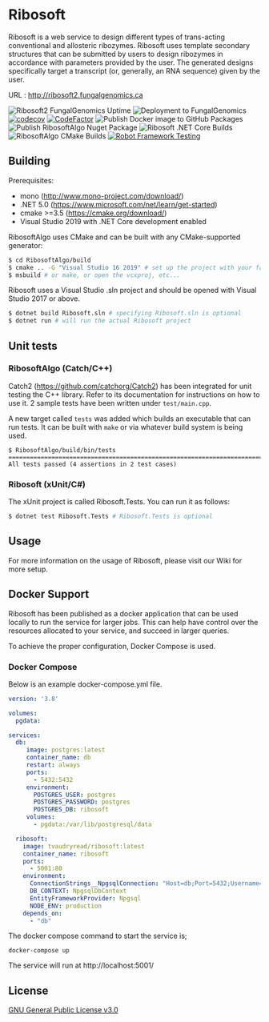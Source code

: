 # Ribosoft

Ribosoft is a web service to design different types of trans-acting conventional and allosteric ribozymes. Ribosoft uses template secondary structures that can be submitted by users to design ribozymes in accordance with parameters provided by the user. The generated designs specifically target a transcript (or, generally, an RNA sequence) given by the user.

URL : http://ribosoft2.fungalgenomics.ca

![Ribosoft2 FungalGenomics Uptime](https://github.com/t-vaudry/ribosoft/workflows/Ribosoft2%20FungalGenomics%20Uptime/badge.svg)
![Deployment to FungalGenomics](https://github.com/t-vaudry/ribosoft/workflows/Deployment%20to%20FungalGenomics/badge.svg?branch=master)
[![codecov](https://codecov.io/gh/t-vaudry/ribosoft/branch/develop/graph/badge.svg?token=nExWlRXew4)](https://codecov.io/gh/t-vaudry/ribosoft)
[![CodeFactor](https://www.codefactor.io/repository/github/t-vaudry/ribosoft/badge?s=f9a38174a3b592c768d1bfefc6316c85fb6925d3)](https://www.codefactor.io/repository/github/t-vaudry/ribosoft)
![Publish Docker image to GitHub Packages](https://github.com/t-vaudry/ribosoft/workflows/Publish%20Docker%20image%20to%20GitHub%20Packages/badge.svg)
![Publish RibosoftAlgo Nuget Package](https://github.com/t-vaudry/ribosoft/workflows/Publish%20RibosoftAlgo%20Nuget%20Package/badge.svg)
![Ribosoft .NET Core Builds](https://github.com/t-vaudry/ribosoft/workflows/Ribosoft%20.NET%20Core%20Builds/badge.svg)
![RibosoftAlgo CMake Builds](https://github.com/t-vaudry/ribosoft/workflows/RibosoftAlgo%20CMake%20Builds/badge.svg)
[![Robot Framework Testing](https://github.com/t-vaudry/ribosoft/actions/workflows/robot.yml/badge.svg)](https://github.com/t-vaudry/ribosoft/actions/workflows/robot.yml)

## Building

Prerequisites:

- mono (http://www.mono-project.com/download/)
- .NET 5.0 (https://www.microsoft.com/net/learn/get-started)
- cmake >=3.5 (https://cmake.org/download/)
- Visual Studio 2019 with .NET Core development enabled 

RibosoftAlgo uses CMake and can be built with any CMake-supported generator:

```sh
$ cd RibosoftAlgo/build
$ cmake .. -G "Visual Studio 16 2019" # set up the project with your favourite generator
$ msbuild # or make, or open the vcxproj, etc...
```

Ribosoft uses a Visual Studio .sln project and should be opened with Visual Studio 2017 or above.

```sh
$ dotnet build Ribosoft.sln # specifying Ribosoft.sln is optional
$ dotnet run # will run the actual Ribosoft project
```

## Unit tests

### RibosoftAlgo (Catch/C++)

Catch2 (https://github.com/catchorg/Catch2) has been integrated for unit testing the C++ library. Refer to its documentation for instructions on how to use it. 2 sample tests have been written under `test/main.cpp`.

A new target called `tests` was added which builds an executable that can run tests. It can be built with `make` or via whatever build system is being used.

```
$ RibosoftAlgo/build/bin/tests
===============================================================================
All tests passed (4 assertions in 2 test cases)
```

### Ribosoft (xUnit/C#)

The xUnit project is called Ribosoft.Tests. You can run it as follows:

```sh
$ dotnet test Ribosoft.Tests # Ribosoft.Tests is optional
```

## Usage

For more information on the usage of Ribosoft, please visit our Wiki for more setup.

## Docker Support

Ribosoft has been published as a docker application that can be used locally to run the service for larger jobs. This can help have control over the resources allocated to your service, and succeed in larger queries.

To achieve the proper configuration, Docker Compose is used.

### Docker Compose

Below is an example docker-compose.yml file.

```yaml
version: '3.8'

volumes:
  pgdata:

services:
  db:
     image: postgres:latest
     container_name: db
     restart: always
     ports:
       - 5432:5432
     environment:
       POSTGRES_USER: postgres
       POSTGRES_PASSWORD: postgres
       POSTGRES_DB: ribosoft
     volumes:
       - pgdata:/var/lib/postgresql/data

  ribosoft:
    image: tvaudryread/ribosoft:latest
    container_name: ribosoft
    ports:
      - 5001:80
    environment:
      ConnectionStrings__NpgsqlConnection: "Host=db;Port=5432;Username=postgres;Password=postgres;Database=ribosoft;Pooling=true;"
      DB_CONTEXT: NpgsqlDbContext
      EntityFrameworkProvider: Npgsql
      NODE_ENV: production
    depends_on:
      - "db"
```

The docker compose command to start the service is;

`docker-compose up`

The service will run at http://localhost:5001/

## License
[GNU General Public License v3.0](https://choosealicense.com/licenses/gpl-3.0/)
